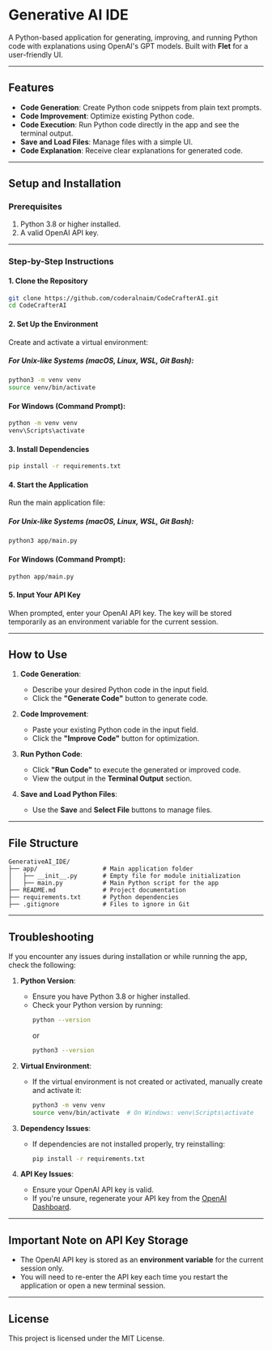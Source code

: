 
# Generative AI IDE

A Python-based application for generating, improving, and running Python code with explanations using OpenAI's GPT models. Built with **Flet** for a user-friendly UI.

---

## **Features**

- **Code Generation**: Create Python code snippets from plain text prompts.
- **Code Improvement**: Optimize existing Python code.
- **Code Execution**: Run Python code directly in the app and see the terminal output.
- **Save and Load Files**: Manage files with a simple UI.
- **Code Explanation**: Receive clear explanations for generated code.

---

## **Setup and Installation**

### **Prerequisites**
1. Python 3.8 or higher installed.
2. A valid OpenAI API key.

---

### **Step-by-Step Instructions**

#### **1. Clone the Repository**
   ```bash
   git clone https://github.com/coderalnaim/CodeCrafterAI.git
   cd CodeCrafterAI
   ```

#### **2. Set Up the Environment**
Create and activate a virtual environment:
   ##### **For Unix-like Systems (macOS, Linux, WSL, Git Bash):**
   ```bash
   python3 -m venv venv
   source venv/bin/activate
   ```

   #### **For Windows (Command Prompt):**
   ```bash
   python -m venv venv
   venv\Scripts\activate
   ```

#### **3. Install Dependencies**
   ```bash
   pip install -r requirements.txt
   ```

#### **4. Start the Application**
Run the main application file:
   ##### **For Unix-like Systems (macOS, Linux, WSL, Git Bash):**
   ```bash
   python3 app/main.py
   ```

   #### **For Windows (Command Prompt):**
   ```bash
   python app/main.py
   ```

#### **5. Input Your API Key**
When prompted, enter your OpenAI API key. The key will be stored temporarily as an environment variable for the current session.

---

## **How to Use**

1. **Code Generation**:
   - Describe your desired Python code in the input field.
   - Click the **"Generate Code"** button to generate code.
   
2. **Code Improvement**:
   - Paste your existing Python code in the input field.
   - Click the **"Improve Code"** button for optimization.

3. **Run Python Code**:
   - Click **"Run Code"** to execute the generated or improved code.
   - View the output in the **Terminal Output** section.

4. **Save and Load Python Files**:
   - Use the **Save** and **Select File** buttons to manage files.

---

## **File Structure**

```plaintext
GenerativeAI_IDE/
├── app/                  # Main application folder
│   ├── __init__.py       # Empty file for module initialization
│   ├── main.py           # Main Python script for the app
├── README.md             # Project documentation
├── requirements.txt      # Python dependencies
├── .gitignore            # Files to ignore in Git
```

---

## **Troubleshooting**

If you encounter any issues during installation or while running the app, check the following:

1. **Python Version**:
   - Ensure you have Python 3.8 or higher installed.
   - Check your Python version by running:
     ```bash
     python --version
     ```
     or
     ```bash
     python3 --version
     ```

2. **Virtual Environment**:
   - If the virtual environment is not created or activated, manually create and activate it:
     ```bash
     python3 -m venv venv
     source venv/bin/activate  # On Windows: venv\Scripts\activate
     ```

3. **Dependency Issues**:
   - If dependencies are not installed properly, try reinstalling:
     ```bash
     pip install -r requirements.txt
     ```

4. **API Key Issues**:
   - Ensure your OpenAI API key is valid.
   - If you're unsure, regenerate your API key from the [OpenAI Dashboard](https://platform.openai.com/).

---

## **Important Note on API Key Storage**

- The OpenAI API key is stored as an **environment variable** for the current session only.
- You will need to re-enter the API key each time you restart the application or open a new terminal session.

---

## **License**

This project is licensed under the MIT License.
